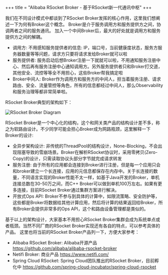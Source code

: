 +++
title = "Alibaba RSocket Broker - 基于RSocket新一代通讯中枢"
+++

我们在不同设计模式中都谈到了RSocket Broker发挥的核心作用，这里我们想阐述一下为何有Broker这个概念。 Broker是介于服务调用方和服务提供方之间，协调两者之间的服务通讯。
加入一个中间Broker后，最大的好处就是调用方和服务提供方之间的解耦。

* 调用方: 不用感知服务提供者的信息: IP，端口号，当前健康度状态，服务方服务器数量等等问题，请求方只要将请求发给Broker就可以啦
* 服务提供者: 服务启动后想Broker注册一下就就可以啦，不用通知服务注册中心、然后再有服务注册中心通知调用方。另外服务提供者只和Broker打交道，其他安全、流控等等全不用担心，这些Broker帮我搞定啦
* Broker中间人: Broker作为调用方和服务方的中间人，担当着服务注册、请求路由、安全、流量管控等角色，所有的信息都经过中间人，那么Observability和服务治理等都非常简单啦。

RSocket Broker典型的架构如下：

![RSocket Broker Diagram](/images/integration/alibaba_rsocket_broker.png)

RSocket Broker是一个中心化的结构，这个和网关类产品的结构设计差不多，称之为软路由设计。不少同学可能会担心Broker成为网路瓶颈，这里解释一下Broker的设计:

* 全异步架构设计: 非传统的ThreadPool的结构设计，None-Blocking，不会出现阻塞导致的雪崩场景。Broker在解析RSocket协议时，采用零拷贝(Zero-Copy)的设计，只需读取协议头部分字节就完成请求转发
* 服务注册: 由于所有的应用都会连接到Broker进行注册，但是每一个应用只会和broker建立一个长连接，应用的元信息都保存在内存中。关于长连接的数量，不同语言实现的Broker性能不太一样，如基于Java开发的Broker，单机连接总数在30-50万之间，而C++ Broker可以做到单机100万左右。如果有更多连接，目前RSocket Broker通过集群方案进行解决。
* 开放式Ops API: Broker不参与到具体的计算中，如限流策略、安全防护等，这些都是Broker将数据给其他计算应用，然后将计算的结果返回给Broker，所有Broker会提供非常多的Ops API，这个和路由设备管理都是类似的。

基于以上的架构设计，大家基本不用担心RSocket Broker集群会成为系统单点或者瓶颈。当然不同厂商的RSocket Broker实现还有各自的特点，可以参考具体的产品。 这里也将当前的RSocket Broker产品列一下，方便大家参考：


* Alibaba RSocket Broker: Alibaba开源产品 https://github.com/alibaba/alibaba-rsocket-broker
* Netifi Broker: 商业产品  https://www.netifi.com/
* Spring Cloud RSocket: Spring Cloud团队推出的RSocket Broker，目前孵化中 https://github.com/spring-cloud-incubator/spring-cloud-rsocket



